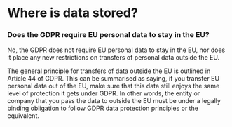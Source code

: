 # Where is data stored?

### Does the GDPR require EU personal data to stay in the EU?

No, the GDPR does not require EU personal data to stay in the EU, nor does it place any new restrictions on transfers of personal data outside the EU.&#x20;

The general principle for transfers of data outside the EU is outlined in Article 44 of GDPR.  This can be summarised as saying, if you transfer EU personal data out of the EU, make sure that this data still enjoys the same level of protection it gets under GDPR. In other words, the entity or company that you pass the data to outside the EU must be under a legally binding obligation to follow GDPR data protection principles or the equivalent.  &#x20;
